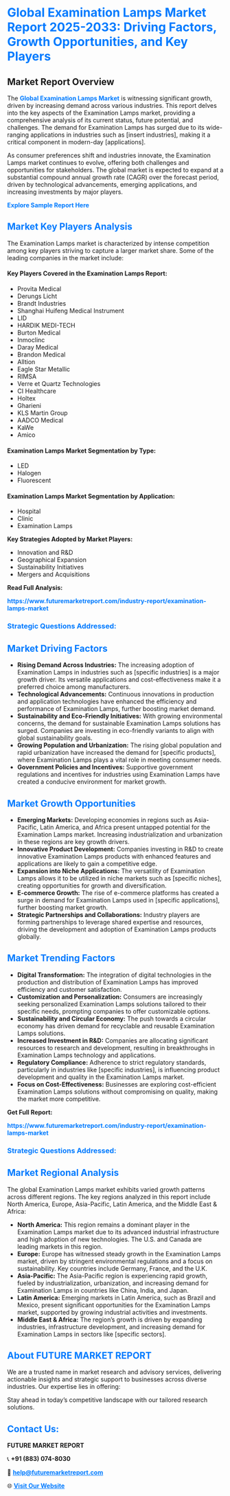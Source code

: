 <h1 style="color: #007BFF;">Global Examination Lamps Market Report 2025-2033: Driving Factors, Growth Opportunities, and Key Players</h1>

<section id="overview">
<h2>Market Report Overview</h2>
<p>The <a href="https://www.futuremarketreport.com/industry-report/examination-lamps-market" style="color: #007BFF; text-decoration: none;"><strong>Global Examination Lamps Market</strong></a> is witnessing significant growth, driven by increasing demand across various industries. This report delves into the key aspects of the Examination Lamps market, providing a comprehensive analysis of its current status, future potential, and challenges. The demand for Examination Lamps has surged due to its wide-ranging applications in industries such as [insert industries], making it a critical component in modern-day [applications].</p>
<p>As consumer preferences shift and industries innovate, the Examination Lamps market continues to evolve, offering both challenges and opportunities for stakeholders. The global market is expected to expand at a substantial compound annual growth rate (CAGR) over the forecast period, driven by technological advancements, emerging applications, and increasing investments by major players.</p>
</section>

<section id="overview">
<p><a href="https://www.futuremarketreport.com/request-sample/reportId=124981" style="color: #007BFF; text-decoration: none;"><strong>Explore Sample Report Here</strong></a></p>
</section>

<section id="key-players">
<h2 style="color: #007BFF;">Market Key Players Analysis</h2>
<p>The Examination Lamps market is characterized by intense competition among key players striving to capture a larger market share. Some of the leading companies in the market include:</p>
<h4>Key Players Covered in the Examination Lamps Report:</h4>
<ul><li>Provita Medical</li><li>Derungs Licht</li><li>Brandt Industries</li><li>Shanghai Huifeng Medical Instrument</li><li>LID</li><li>HARDIK MEDI-TECH</li><li>Burton Medical</li><li>Inmoclinc</li><li>Daray Medical</li><li>Brandon Medical</li><li>Alltion</li><li>Eagle Star Metallic</li><li>RIMSA</li><li>Verre et Quartz Technologies</li><li>CI Healthcare</li><li>Holtex</li><li>Gharieni</li><li>KLS Martin Group</li><li>AADCO Medical</li><li>KaWe</li><li>Amico</li></ul>
<h4>Examination Lamps Market Segmentation by Type:</h4>
<ul><li>LED</li><li>Halogen</li><li>Fluorescent</li></ul>

<h4>Examination Lamps Market Segmentation by Application:</h4>
<ul><li>Hospital</li><li>Clinic</li><li>Examination Lamps</li></ul>
<p><strong>Key Strategies Adopted by Market Players:</strong></p>
<ul>
<li>Innovation and R&D</li>
<li>Geographical Expansion</li>
<li>Sustainability Initiatives</li>
<li>Mergers and Acquisitions</li>
</ul>
</section>

<section>
<p><strong>Read Full Analysis: </strong></p><a href="https://www.futuremarketreport.com/industry-report/examination-lamps-market" style="color: #007BFF; text-decoration: none;"><strong>https://www.futuremarketreport.com/industry-report/examination-lamps-market</strong></a>
<h3 style="color: #007BFF;">Strategic Questions Addressed:</h3>
</section>

<section id="driving-factors">
<h2 style="color: #007BFF;">Market Driving Factors</h2>
<ul>
<li><strong>Rising Demand Across Industries:</strong> The increasing adoption of Examination Lamps in industries such as [specific industries] is a major growth driver. Its versatile applications and cost-effectiveness make it a preferred choice among manufacturers.</li>
<li><strong>Technological Advancements:</strong> Continuous innovations in production and application technologies have enhanced the efficiency and performance of Examination Lamps, further boosting market demand.</li>
<li><strong>Sustainability and Eco-Friendly Initiatives:</strong> With growing environmental concerns, the demand for sustainable Examination Lamps solutions has surged. Companies are investing in eco-friendly variants to align with global sustainability goals.</li>
<li><strong>Growing Population and Urbanization:</strong> The rising global population and rapid urbanization have increased the demand for [specific products], where Examination Lamps plays a vital role in meeting consumer needs.</li>
<li><strong>Government Policies and Incentives:</strong> Supportive government regulations and incentives for industries using Examination Lamps have created a conducive environment for market growth.</li>
</ul>
</section>

<section id="growth-opportunities">
<h2 style="color: #007BFF;">Market Growth Opportunities</h2>
<ul>
<li><strong>Emerging Markets:</strong> Developing economies in regions such as Asia-Pacific, Latin America, and Africa present untapped potential for the Examination Lamps market. Increasing industrialization and urbanization in these regions are key growth drivers.</li>
<li><strong>Innovative Product Development:</strong> Companies investing in R&D to create innovative Examination Lamps products with enhanced features and applications are likely to gain a competitive edge.</li>
<li><strong>Expansion into Niche Applications:</strong> The versatility of Examination Lamps allows it to be utilized in niche markets such as [specific niches], creating opportunities for growth and diversification.</li>
<li><strong>E-commerce Growth:</strong> The rise of e-commerce platforms has created a surge in demand for Examination Lamps used in [specific applications], further boosting market growth.</li>
<li><strong>Strategic Partnerships and Collaborations:</strong> Industry players are forming partnerships to leverage shared expertise and resources, driving the development and adoption of Examination Lamps products globally.</li>
</ul>
</section>

<section id="trending-factors">
<h2 style="color: #007BFF;">Market Trending Factors</h2>
<ul>
<li><strong>Digital Transformation:</strong> The integration of digital technologies in the production and distribution of Examination Lamps has improved efficiency and customer satisfaction.</li>
<li><strong>Customization and Personalization:</strong> Consumers are increasingly seeking personalized Examination Lamps solutions tailored to their specific needs, prompting companies to offer customizable options.</li>
<li><strong>Sustainability and Circular Economy:</strong> The push towards a circular economy has driven demand for recyclable and reusable Examination Lamps solutions.</li>
<li><strong>Increased Investment in R&D:</strong> Companies are allocating significant resources to research and development, resulting in breakthroughs in Examination Lamps technology and applications.</li>
<li><strong>Regulatory Compliance:</strong> Adherence to strict regulatory standards, particularly in industries like [specific industries], is influencing product development and quality in the Examination Lamps market.</li>
<li><strong>Focus on Cost-Effectiveness:</strong> Businesses are exploring cost-efficient Examination Lamps solutions without compromising on quality, making the market more competitive.</li>
</ul>
</section>

<section>
<p><strong>Get Full Report: </strong></p><a href="https://www.futuremarketreport.com/industry-report/examination-lamps-market" style="color: #007BFF; text-decoration: none;"><strong>https://www.futuremarketreport.com/industry-report/examination-lamps-market</strong></a>
<h3 style="color: #007BFF;">Strategic Questions Addressed:</h3>
</section>


<section id="regional-analysis">
<h2 style="color: #007BFF;">Market Regional Analysis</h2>
<p>The global Examination Lamps market exhibits varied growth patterns across different regions. The key regions analyzed in this report include North America, Europe, Asia-Pacific, Latin America, and the Middle East & Africa:</p>
<ul>
<li><strong>North America:</strong> This region remains a dominant player in the Examination Lamps market due to its advanced industrial infrastructure and high adoption of new technologies. The U.S. and Canada are leading markets in this region.</li>
<li><strong>Europe:</strong> Europe has witnessed steady growth in the Examination Lamps market, driven by stringent environmental regulations and a focus on sustainability. Key countries include Germany, France, and the U.K.</li>
<li><strong>Asia-Pacific:</strong> The Asia-Pacific region is experiencing rapid growth, fueled by industrialization, urbanization, and increasing demand for Examination Lamps in countries like China, India, and Japan.</li>
<li><strong>Latin America:</strong> Emerging markets in Latin America, such as Brazil and Mexico, present significant opportunities for the Examination Lamps market, supported by growing industrial activities and investments.</li>
<li><strong>Middle East & Africa:</strong> The region’s growth is driven by expanding industries, infrastructure development, and increasing demand for Examination Lamps in sectors like [specific sectors].</li>
</ul>
</section>

<footer>
<h2 style="color: #007BFF;">About FUTURE MARKET REPORT</h2>
<p>We are a trusted name in market research and advisory services, delivering actionable insights and strategic support to businesses across diverse industries. Our expertise lies in offering:</p>

<p>Stay ahead in today’s competitive landscape with our tailored research solutions.</p>

<h2 style="color: #007BFF;">Contact Us:</h2>
<p><strong>FUTURE MARKET REPORT</strong></p>
<p>📞 <strong>+91 (883) 074-8030</strong></p>
<p>📧 <strong><a href="mailto:help@futuremarketreport.com" style="color: #007BFF;">help@futuremarketreport.com</a></strong></p>
<p>🌐 <strong><a href="https://www.futuremarketreport.com/" style="color: #007BFF;">Visit Our Website</a></strong></p>
</footer>